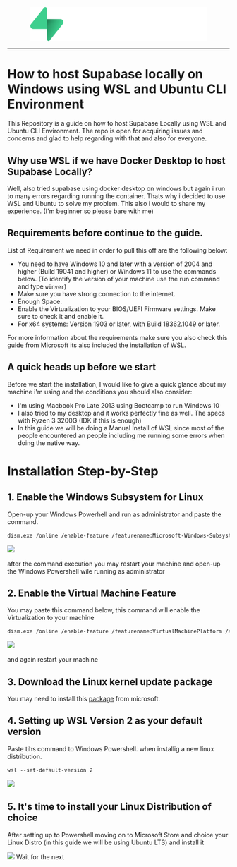 <p align="Center">
    <img src="https://raw.githubusercontent.com/supabase/supabase/master/packages/common/assets/images/supabase-logo-wordmark--dark.png" width="400">
</p>

---

# How to host Supabase locally on Windows using WSL and Ubuntu CLI Environment

This Repository is a guide on how to host Supabase Locally using WSL and Ubuntu CLI Environment. The repo is open for acquiring issues and concerns and glad to help regarding with that and also for everyone.

## Why use WSL if we have Docker Desktop to host Supabase Locally?
Well, also tried supabase using docker desktop on windows but again i run to many errors regarding running the container. Thats why i decided to use WSL and Ubuntu to solve my problem. This also i would to share my experience. (I'm beginner so please bare with me)

## Requirements before continue to the guide.
List of Requirement we need in order to pull this off are the following below:

- You need to have Windows 10 and later with a version of 2004 and higher (Build 19041 and higher) or Windows 11 to use the commands below. (To identify the version of your machine use the run command and type `winver`)
- Make sure you have strong connection to the internet.
- Enough Space.
- Enable the Virtualization to your BIOS/UEFI Firmware settings. Make sure to check it and enable it.
- For x64 systems: Version 1903 or later, with Build 18362.1049 or later.

For more information about the requirements make sure you also check this [guide](https://learn.microsoft.com/en-us/windows/wsl/install) from Microsoft its also included the installation of WSL.

## A quick heads up before we start
Before we start the installation, I would like to give a quick glance about my machine i'm using and the conditions you should also consider:
- I'm using Macbook Pro Late 2013 using Bootcamp to run Windows 10
- I also tried to my desktop and it works perfectly fine as well. The specs with Ryzen 3 3200G (IDK if this is enough)
- In this guide we will be doing a Manual Install of WSL since most of the people encountered an people including me running some errors when doing the native way.

# Installation Step-by-Step
## 1. Enable the Windows Subsystem for Linux
Open-up your Windows Powerhell and run as administrator and paste the command.

```md
dism.exe /online /enable-feature /featurename:Microsoft-Windows-Subsystem-Linux /all /norestart
```

<img src="https://raw.githubusercontent.com/efreetgaming/supa-laravel/refs/heads/main/assets/step%201.png?token=GHSAT0AAAAAAC47WOCQIKFHNMHRJOSZC35UZ4HZQBAv">

after the command execution you may restart your machine and open-up the Windows Powershell wile running as administrator

## 2. Enable the Virtual Machine Feature
You may paste this command below, this command will enable the Virtualization to your machine

```md
dism.exe /online /enable-feature /featurename:VirtualMachinePlatform /all /norestart
```

<img src="https://raw.githubusercontent.com/efreetgaming/supa-laravel/refs/heads/main/assets/step%202.png?token=GHSAT0AAAAAAC47WOCRT4NSCMOZCH3V6LKCZ4HZQDA">

and again restart your machine

## 3. Download the Linux kernel update package
You may need to install this [package](https://wslstorestorage.blob.core.windows.net/wslblob/wsl_update_x64.msi) from microsoft.

## 4. Setting up WSL Version 2 as your default version
Paste tihs command to Windows Powershell. when installig a new linux distribution.

```md
wsl --set-default-version 2
```

<img src="https://raw.githubusercontent.com/efreetgaming/supa-laravel/refs/heads/main/assets/step%203.png?token=GHSAT0AAAAAAC47WOCQPTHGSS2LBQCCCQKYZ4HZQFQ">

## 5. It's time to install your Linux Distribution of choice
After setting up to Powershell moving on to Microsoft Store and choice your Linux Distro (in this guide we will be using Ubuntu LTS) and install it

<img src="https://raw.githubusercontent.com/efreetgaming/supa-laravel/refs/heads/main/assets/msstore.png?token=GHSAT0AAAAAAC47WOCQVTSCGMZCARUXQURWZ4HZJQQ">
Wait for the next
